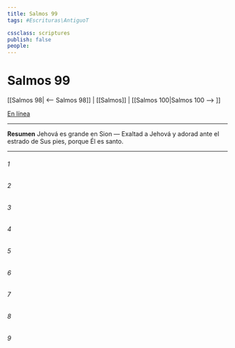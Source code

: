 ```yaml
---
title: Salmos 99
tags: #Escrituras\AntiguoT

cssclass: scriptures
publish: false
people:
---
```


# Salmos 99
[[Salmos 98| <-- Salmos 98]] | [[Salmos]] | [[Salmos 100|Salmos 100 --> ]]

[En línea](https://churchofjesuschrist.org/study/scriptures/ot/ps/99?lang=spa)

---
__Resumen__
Jehová es grande en Sion — Exaltad a Jehová y adorad ante el estrado de Sus pies, porque Él es santo.

---
###### 1 


###### 2 


###### 3 


###### 4 


###### 5 


###### 6 


###### 7 


###### 8 


###### 9 


